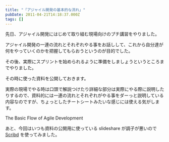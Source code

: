 ```yaml
---
title: "「アジャイル開発の基本的な流れ」"
pubDate: 2011-04-21T14:18:37.000Z
tags: []
---
```


先日、アジャイル開発にはじめて取り組む現場向けのプチ講習をやりました。

アジャイル開発の一連の流れとそれぞれやる事をお話しして、これから自分達が何をやっていくのかを把握してもらおうというのが目的でした。

その後、実際にスプリントを始められるように準備をしましょうというところまでやりました。

その時に使った資料を公開しておきます。

実際の現場でやる時は口頭で解説つけたり詳細な部分は実際にやる際に説明したりするので、資料的には一連の流れとそれぞれがやる事をダーっと説明している内容なのですが、ちょっとしたチートシートみたいな感じには使える気がします。

The Basic Flow of Agile Development                                                                                                    

あと、今回はいつも資料の公開用に使っている slideshare が調子が悪いので [Scribd](http://www.scribd.com) を使ってみました。